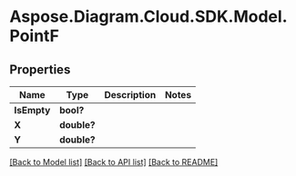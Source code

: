 # Aspose.Diagram.Cloud.SDK.Model.PointF
## Properties

Name | Type | Description | Notes
------------ | ------------- | ------------- | -------------
**IsEmpty** | **bool?** |  | 
**X** | **double?** |  | 
**Y** | **double?** |  | 

[[Back to Model list]](../README.md#documentation-for-models) [[Back to API list]](../README.md#documentation-for-api-endpoints) [[Back to README]](../README.md)

